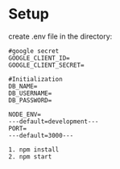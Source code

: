 # Setup
create .env file in the directory:
```
#google secret
GOOGLE_CLIENT_ID=
GOOGLE_CLIENT_SECRET=

#Initialization
DB_NAME=
DB_USERNAME=
DB_PASSWORD=

NODE_ENV=
---default=development---
PORT=
---default=3000---
```

```
1. npm install
2. npm start
```
